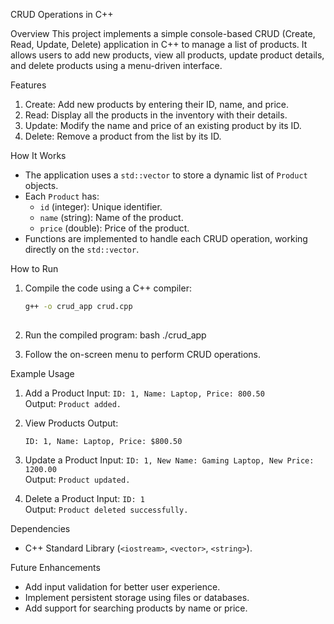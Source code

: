 CRUD Operations in C++

Overview
This project implements a simple console-based CRUD (Create, Read, Update, Delete) application in C++ to manage a list of products. It allows users to add new products, view all products, update product details, and delete products using a menu-driven interface.

Features
1. Create: Add new products by entering their ID, name, and price.
2. Read: Display all the products in the inventory with their details.
3. Update: Modify the name and price of an existing product by its ID.
4. Delete: Remove a product from the list by its ID.


How It Works
- The application uses a `std::vector` to store a dynamic list of `Product` objects.
- Each `Product` has:
  - `id` (integer): Unique identifier.
  - `name` (string): Name of the product.
  - `price` (double): Price of the product.
- Functions are implemented to handle each CRUD operation, working directly on the `std::vector`.



How to Run
1. Compile the code using a C++ compiler:
   ```bash
   g++ -o crud_app crud.cpp
  
2. Run the compiled program:
   bash
   ./crud_app
  
3. Follow the on-screen menu to perform CRUD operations.


Example Usage
1. Add a Product
   Input: `ID: 1, Name: Laptop, Price: 800.50`  
   Output: `Product added.`

2. View Products
   Output:
   ```
   ID: 1, Name: Laptop, Price: $800.50
   
3. Update a Product
   Input: `ID: 1, New Name: Gaming Laptop, New Price: 1200.00`  
   Output: `Product updated.`

4. Delete a Product
   Input: `ID: 1`  
   Output: `Product deleted successfully.`

Dependencies
- C++ Standard Library (`<iostream>`, `<vector>`, `<string>`).


Future Enhancements
- Add input validation for better user experience.
- Implement persistent storage using files or databases.
- Add support for searching products by name or price.
